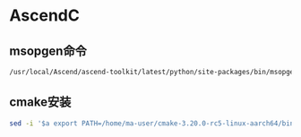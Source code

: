 # AscendC

## msopgen命令

```bash
/usr/local/Ascend/ascend-toolkit/latest/python/site-packages/bin/msopgen gen -i sinh_custom.json -c ai_core-Ascend910B2  -lan cpp -out ./SinhCustom
```

## cmake安装
```bash
sed -i '$a export PATH=/home/ma-user/cmake-3.20.0-rc5-linux-aarch64/bin:$PATH' ~/.bashrc
```
